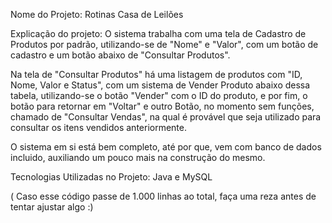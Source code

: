 Nome do Projeto: Rotinas Casa de Leilões

Explicação do projeto: O sistema trabalha com uma tela de Cadastro de Produtos por padrão, utilizando-se de "Nome" e "Valor", com um botão de cadastro e um botão abaixo de "Consultar Produtos".

Na tela de "Consultar Produtos" há uma listagem de produtos com "ID, Nome, Valor e Status", com um sistema de Vender Produto abaixo dessa tabela, utilizando-se o botão "Vender" com o ID do produto, e por fim, o botão para retornar em "Voltar" e outro Botão, no momento sem funções, chamado de "Consultar Vendas", na qual é provável que seja utilizado para consultar os itens vendidos anteriormente.

O sistema em si está bem completo, até por que, vem com banco de dados incluido, auxiliando um pouco mais na construção do mesmo.

Tecnologias Utilizadas no Projeto: Java e MySQL

( Caso esse código passe de 1.000 linhas ao total, faça uma reza antes de tentar ajustar algo :)